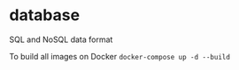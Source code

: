 # database
SQL and NoSQL data format

To build all images on Docker 
`docker-compose up -d --build`
